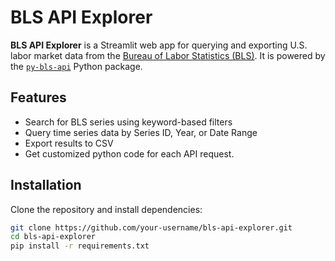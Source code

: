 # BLS API Explorer

**BLS API Explorer** is a Streamlit web app for querying and exporting U.S. labor market data from the [Bureau of Labor Statistics (BLS)](https://www.bls.gov/). It is powered by the [`py-bls-api`](https://github.com/your-username/py-bls-api) Python package.

## Features

- Search for BLS series using keyword-based filters
- Query time series data by Series ID, Year, or Date Range
- Export results to CSV
- Get customized python code for each API request.
  
## Installation

Clone the repository and install dependencies:

```bash
git clone https://github.com/your-username/bls-api-explorer.git
cd bls-api-explorer
pip install -r requirements.txt
